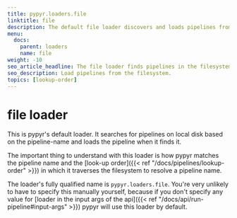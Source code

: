 ```yaml
---
title: pypyr.loaders.file
linktitle: file
description: The default file loader discovers and loads pipelines from the filesystem.
menu:
  docs:
    parent: loaders
    name: file
weight: -10
seo_article_headline: The file loader finds pipelines in the filesystem
seo_description: Load pipelines from the filesystem.
topics: [lookup-order]
---
```

# file loader
This is pypyr's default loader. It searches for pipelines on local disk based
on the pipeline-name and loads the pipeline when it finds it.

The important thing to understand with this loader is how pypyr matches the
pipeline name and the [look-up order]({{<
ref "/docs/pipelines/lookup-order" >}}) in which it traverses the filesystem
to resolve a pipeline name.

The loader's fully qualified name is `pypyr.loaders.file`. You're very unlikely
to have to specify this manually yourself, because if you don't specify any
value for [loader in the input args of the api]({{< ref
"/docs/api/run-pipeline#input-args" >}}) pypyr will use this loader by default.
